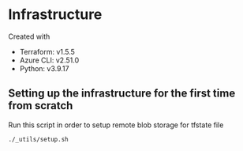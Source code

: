 # Infrastructure
Created with 
 - Terraform: v1.5.5
 - Azure CLI: v2.51.0
 - Python: v3.9.17

## Setting up the infrastructure for the first time from scratch
Run this script in order to setup remote blob storage for tfstate file
```
./_utils/setup.sh
```
